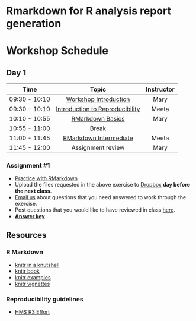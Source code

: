 # Rmarkdown for R analysis report generation

# Workshop Schedule

## Day 1

| Time            |  Topic  | Instructor |
|:------------------------:|:------------------------------------------------:|:--------:|
| 09:30 - 10:10 | [Workshop Introduction]() | Mary |
| 09:30 - 10:10 | [Introduction to Reproducibility]() | Meeta |
| 10:10 - 10:55 | [RMarkdown Basics](../../reproducibility-tools/01-Rmarkdown_basics.md) | Mary |
| 10:55 - 11:00 | Break |  |
| 11:00 - 11:45 | [RMarkdown Intermediate](../../reproducibility-tools/lessons/02-Rmarkdown_intermediate.md) | Meeta |
| 11:45 - 12:00 | Assignment review | Mary |

### Assignment #1

* [Practice with RMarkdown](../activities/Rmd_exercise4.md)
* Upload the files requested in the above exercise to [Dropbox](https://www.dropbox.com/request/rsjyLe9hgLhh5Kka8lD1) **day before the next class**.
* [Email us](mailto:hbctraining@hsph.harvard.edu) about questions that you need answered to work through the exercise.
* Post questions that you would like to have reviewed in class [here](https://PollEv.com/hbctraining945).
* [**Answer key**](https://raw.githubusercontent.com/hbctraining/reproducibility-tools/master/activities/Rmd_exercise4_answerkey.rmd)

## Resources

### R Markdown
-   [knitr in a knutshell](http://kbroman.org/knitr_knutshell/)
-   [knitr book](https://www.amazon.com/gp/product/1498716962)
-   [knitr examples](https://yihui.name/knitr/demos)
-   [knitr vignettes](https://github.com/yihui/knitr/tree/master/vignettes)

### Reproducibility guidelines
* [HMS R3 Effort](https://ari.hms.harvard.edu/research-rigor-reproducibility/hms-r3-effort)

